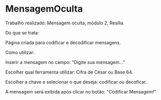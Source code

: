 # MensagemOculta

Trabalho realizado: Mensagem oculta, módulo 2, Resília.

Do que se trata:

Página criada para codificar e decodificar mensagens.


Como utilizar:

Inserir a mensagem no campo: "Digite sua mensagem..."

Escolher qual ferramenta utilizar: Cifra de César ou Base 64.

Escolher a chave e selecionar o que deseja: codificar ou decoficar.

A mensagem será exibida após clicar no botão: "Codificar Mensagem!"
